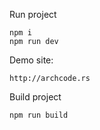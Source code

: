 Run project

````
npm i
npm run dev

````

Demo site:

````
http://archcode.rs
````

Build project

````
npm run build
````